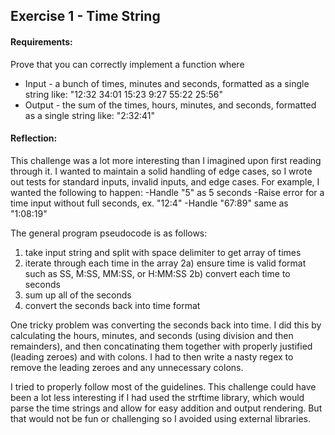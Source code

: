 ## Exercise 1 - Time String

#### Requirements:
Prove that you can correctly implement a function where
* Input - a bunch of times, minutes and seconds, formatted as a single string like: "12:32 34:01 15:23 9:27 55:22 25:56"
* Output - the sum of the times, hours, minutes, and seconds, formatted as a single string like: "2:32:41"

#### Reflection:

This challenge was a lot more interesting than I imagined upon first reading through it.  I wanted to maintain a solid handling of edge cases, so I wrote out tests for standard inputs, invalid inputs, and edge cases.  For example, I wanted the following to happen:
  -Handle "5" as 5 seconds
  -Raise error for a time input without full seconds, ex. "12:4"
  -Handle "67:89" same as "1:08:19"

The general program pseudocode is as follows:
  1) take input string and split with space delimiter to get array of times
  2) iterate through each time in the array
    2a) ensure time is valid format such as SS, M:SS, MM:SS, or H:MM:SS
    2b) convert each time to seconds
  3) sum up all of the seconds
  4) convert the seconds back into time format

One tricky problem was converting the seconds back into time.  I did this by calculating the hours, minutes, and seconds (using division and then remainders), and then concatinating them together with properly justified (leading zeroes) and with colons.  I had to then write a nasty regex to remove the leading zeroes and any unnecessary colons.

I tried to properly follow most of the guidelines.  This challenge could have been a lot less interesting if I had used the strftime library, which would parse the time strings and allow for easy addition and output rendering.  But that would not be fun or challenging so I avoided using external libraries.